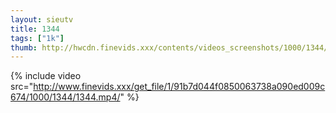 ```yaml
--- 
layout: sieutv
title: 1344
tags: ["1k"]
thumb: http://hwcdn.finevids.xxx/contents/videos_screenshots/1000/1344/preview.mp4.jpg
---
```

{% include video src="http://www.finevids.xxx/get_file/1/91b7d044f0850063738a090ed009c674/1000/1344/1344.mp4/" %} 
